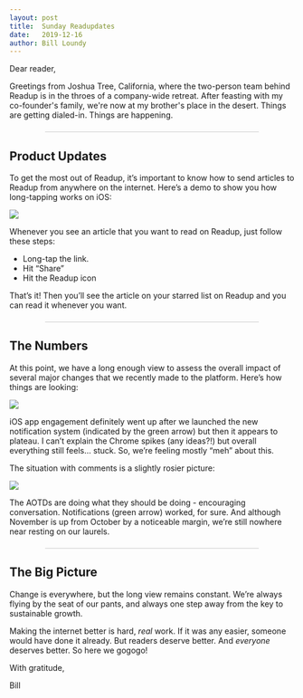 ```yaml
---
layout: post
title:  Sunday Readupdates
date:   2019-12-16
author: Bill Loundy
---
```

<p> Dear reader, </p> <p> Greetings from Joshua Tree, California, where the two-person team behind Readup is in the throes of a company-wide retreat. After feasting with my co-founder's family, we're now at my brother's place in the desert. Things are getting dialed-in. Things are happening. </p> <div style="width:75%;margin:1.5em auto;border-bottom:1px solid #ccc;"></div> <h2> Product Updates </h2> <p> To get the most out of Readup, it’s important to know how to send articles to Readup from anywhere on the internet. Here’s a demo to show you how long-tapping works on iOS: </p> <p> <img src="http://blog.readup.com/pics/share-extension-long-tap-text.gif" style="display:block;margin:0 auto;max-width:100%;"> </p> <p> Whenever you see an article that you want to read on Readup, just follow these steps: </p> <ul> <li> Long-tap the link. </li> <li> Hit “Share” </li> <li> Hit the Readup icon </li> </ul> </p> <p> That’s it! Then you’ll see the article on your starred list on Readup and you can read it whenever you want. </p> <div style="width:75%;margin:1.5em auto;border-bottom:1px solid #ccc;"></div> <h2> The Numbers </h2> <p> At this point, we have a long enough view to assess the overall impact of several major changes that we recently made to the platform. Here’s how things are looking: </p> <p> <img src="https://blog.readup.com/pics/readsnov.png" style="display:block;margin:0 auto;max-width:100%;"> </p> <p> iOS app engagement definitely went up after we launched the new notification system (indicated by the green arrow) but then it appears to plateau. I can’t explain the Chrome spikes (any ideas?!) but overall everything still feels… stuck. So, we’re feeling mostly “meh” about this. </p> <p> The situation with comments is a slightly rosier picture: </p> <p> <img src="https://blog.readup.com/pics/commentsnov.png" style="display:block;margin:0 auto;max-width:100%;"> </p> <p> The AOTDs are doing what they should be doing - encouraging conversation. Notifications (green arrow) worked, for sure. And although November is up from October by a noticeable margin, we’re still nowhere near resting on our laurels. </p> <div style="width:75%;margin:1.5em auto;border-bottom:1px solid #ccc;"></div> <h2> The Big Picture </h2> <p> Change is everywhere, but the long view remains constant. We’re always flying by the seat of our pants, and always one step away from the key to sustainable growth. </p> <p> Making the internet better is hard, <i>real</i> work. If it was any easier, someone would have done it already. But readers deserve better. And <em>everyone</em> deserves better. So here we gogogo! </p> <p> With gratitude, </p> <p> Bill </p>
